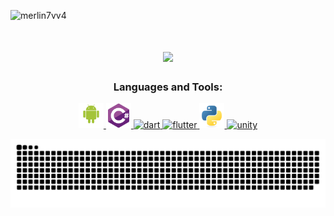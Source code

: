 <p align="left"> <img src="https://komarev.com/ghpvc/?username=merlin7vv4&label=Profile%20views&color=0e75b6&style=flat" alt="merlin7vv4" /> </p>

<h1 align="center">
    <img src="http://readme-typing-svg.herokuapp.com?font=Fira+Code&duration=2000&pause=1000&color=C40000&center=true&vCenter=true&multiline=true&repeat=false&width=436&height=60&lines=MERLIN" />
</h1>
<p align="left">
</p>

<h3 align="center">Languages and Tools:</h3>
<p align="center"> <a href="https://developer.android.com" target="_blank" rel="noreferrer"> <img src="https://raw.githubusercontent.com/devicons/devicon/master/icons/android/android-original-wordmark.svg" alt="android" width="40" height="40"/> </a> <a href="https://www.w3schools.com/cs/" target="_blank" rel="noreferrer"> <img src="https://raw.githubusercontent.com/devicons/devicon/master/icons/csharp/csharp-original.svg" alt="csharp" width="40" height="40"/> </a> <a href="https://dart.dev" target="_blank" rel="noreferrer"> <img src="https://www.vectorlogo.zone/logos/dartlang/dartlang-icon.svg" alt="dart" width="40" height="40"/> </a> <a href="https://flutter.dev" target="_blank" rel="noreferrer"> <img src="https://www.vectorlogo.zone/logos/flutterio/flutterio-icon.svg" alt="flutter" width="40" height="40"/> </a> <a href="https://www.python.org" target="_blank" rel="noreferrer"> <img src="https://raw.githubusercontent.com/devicons/devicon/master/icons/python/python-original.svg" alt="python" width="40" height="40"/> </a> <a href="https://unity.com/" target="_blank" rel="noreferrer"> <img src="https://www.vectorlogo.zone/logos/unity3d/unity3d-icon.svg" alt="unity" width="40" height="40"/> </a> </p>



<picture>
  <source media="(prefers-color-scheme: dark)" srcset="https://raw.githubusercontent.com/merlin7vv4/merlin7vv4/output/github-contribution-grid-snake-dark.svg">
  <source media="(prefers-color-scheme: light)" srcset="https://raw.githubusercontent.com/merlin7vv4/merlin7vv4/output/github-contribution-grid-snake.svg">
  <img alt="github contribution grid snake animation" src="https://raw.githubusercontent.com/merlin7vv4/merlin7vv4/output/github-contribution-grid-snake.svg">
</picture>
